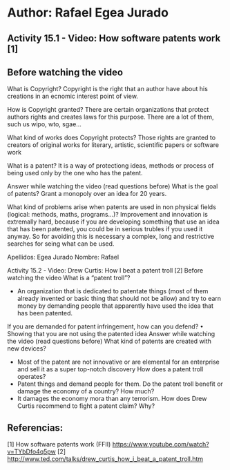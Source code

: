 # Author: Rafael Egea Jurado


## Activity 15.1 - Video: How software patents work [1]
## Before watching the video
What is Copyright?
Copyright is the right that an author have about his creations in an ecnomic interest point of view. 

How is Copyright granted?
There are certain organizations that protect authors rights and creates laws for this purpose. There are
a lot of them, such us wipo, wto, sgae...

What kind of works does Copyright protects?
Those rights are granted to creators of original works for literary, artistic, scientific papers or software work

What is a patent?
It is a way of protectiong ideas, methods or process of being used only by the one who has the patent.

Answer while watching the video (read questions before)
What is the goal of patents?
Grant a monopoly over an idea for 20 years.

What kind of problems arise when patents are used in non physical fields (logical: methods, maths,
programs…)?
Improvement and innovation is extremally hard, because if you are developing something that use an idea that has been
patented, you could be in serious trubles if you used it anyway. So for avoiding this is necessary a complex, long and
restrictive searches for seing what can be used.


Apellidos: Egea Jurado
Nombre: Rafael


Activity 15.2 - Video: Drew Curtis: How I beat a patent troll [2]
Before watching the video
What is a “patent troll”?
- An organization that is dedicated to patentate things (most of them already invented or basic thing that should not be allow) and try to
earn money by demanding people that apparently have used the idea that has been patented.

If you are demanded for patent infringement, how can you defend?
• Showing that you are not using the patented idea
Answer while watching the video (read questions before)
What kind of patents are created with new devices?
- Most of the patent are not innovative or are elemental for an enterprise and sell it as a super top-notch discovery 
How does a patent troll operates?
- Patent things and demand people for them.
Do the patent troll benefit or damage the economy of a country? How much?
- It damages the economy mora than any terrorism.
How does Drew Curtis recommend to fight a patent claim? Why?

## Referencias:
[1] How software patents work (FFII) https://www.youtube.com/watch?v=TYbDfo4q5pw
[2] http://www.ted.com/talks/drew_curtis_how_i_beat_a_patent_troll.htm
